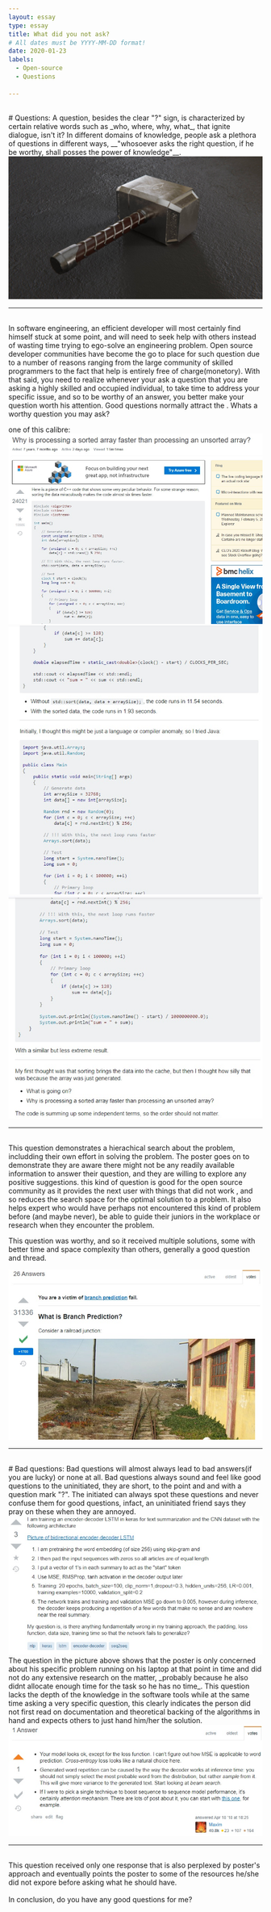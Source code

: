 ```yaml
---
layout: essay
type: essay
title: What did you not ask?
# All dates must be YYYY-MM-DD format!
date: 2020-01-23
labels:
  - Open-source
  - Questions
  
---
```

<br>
# Questions:
A question, besides the clear "?" sign, is characterized by certain relative words such as _who, where, why, what_, that ignite dialogue, isn't it? In different domains of knowledge, people ask a plethora of questions in different ways, __"whosoever asks the right question, if he be worthy, shall posses the power of knowledge"__.<br>

<img class="ui medium left square floated image" src="../images/thor.jpg">

---
<br>
In software engineering, an efficient developer will most certainly find himself stuck at some point, and will need to seek help with others instead of wasting time trying to ego-solve an engineering problem. Open source developer communities have become the go to place for such question due to a number of reasons ranging from the large community of skilled programmers to the fact that help is entirely free of charge(monetory). With that said, you need to realize whenever your ask a question that you are asking a highly skilled and occupied individual, to take time to address your specific issue, and so to be worthy of an answer, you better make your question worth his attention. Good questions normally attract the . Whats a worthy question you may ask?<br>

one of this calibre:<br>
<img class="ui medium left square floated image" src="../images/goodQ1.jpg">
<img class="ui medium left square floated image" src="../images/goodQ2.jpg">
<img class="ui medium left square floated image" src="../images/goodQ3.jpg">

---
<br>
This question demonstrates a hierachical search about the problem, includding their own effort in solving the problem. The poster goes on to demonstrate they are aware there might not be any readily available information to answer their question, and they are willing to explore any positive suggestions. this kind of question is good for the open source community as it provides the next user with things that did not work , and so reduces the search space for the optimal solution to a problem. It also helps expert who would have perhaps not encountered this kind of problem before (and maybe never), be able to guide their juniors in the workplace or research when they encounter the problem.<br>

This question was worthy, and so it received multiple solutions, some with better time and space complexity than others, generally a good question and thread.<br>

<img class="ui medium left square floated image" src="../images/goodQ_A.jpg">

---
<br>
# Bad questions:
Bad questions will almost always lead to bad answers(if you are lucky) or none at all. Bad questions always sound and feel like good questions to the uninitiated, they are short, to the point and and with a question mark "?". The initiated can always spot these questions and never confuse them for good questions, infact, an uninitiated friend says they pray on these when they are annoyed. <br>

<img class="ui medium left square floated image" src="../images/badQ.jpg">

<br>
The question in the picture above shows that the poster is only concerned about his specific problem running on his laptop at that point in time and did not do any extensive research on the matter, _probably because he also didnt allocate enough time for the task so he has no time_. This question lacks the depth of the knowledge in the software tools while at the same time asking a very specific question, this clearly indicates the person did not first read on documentation and theoretical backing of the algorithms in hand and expects others to just hand him/her the solution.

<img class="ui medium left square floated image" src="../images/badQ_A.jpg">

---
<br>
This question received only one response that is also perplexed by poster's approach and eventually points the poster to some of the resources he/she did not expore before asking what he should have.<br>
<br>
In conclusion, do you have any good questions for me?
